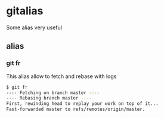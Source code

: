 # gitalias
Some alias very useful

## alias

### git fr
This alias allow to fetch and rebase with logs

```sh
$ git fr
---- Fetching on branch master ----
---- Rebasing branch master ----
First, rewinding head to replay your work on top of it...
Fast-forwarded master to refs/remotes/origin/master.
```